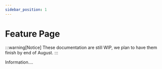 ```yaml
---
sidebar_position: 1
---
```


# Feature Page

:::warning[Notice]
These documentation are still WIP, we plan to have them finish by end of August.
:::

Information....
